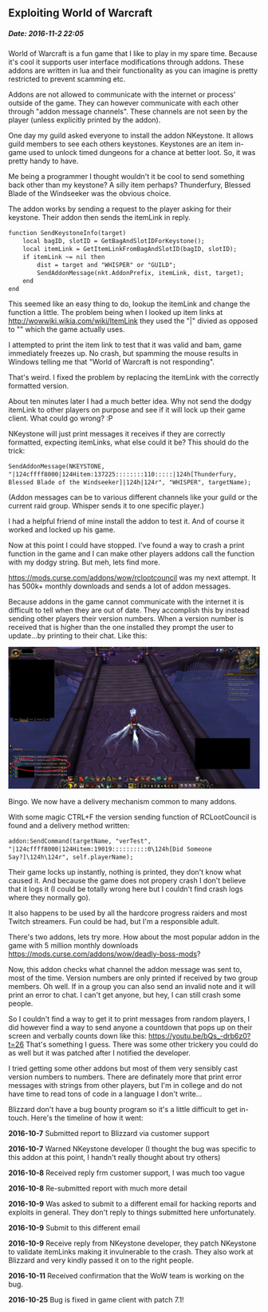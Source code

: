 ## Exploiting World of Warcraft
##### Date: 2016-11-2 22:05

World of Warcraft is a fun game that I like to play in my spare time. Because it's cool it supports user interface modifications through addons. These addons are written in lua and their functionality as you can imagine is pretty restricted to prevent scamming etc.

Addons are not allowed to communicate with the internet or process' outside of the game. They can however communicate with each other through "addon message channels". These channels are not seen by the player (unless explicitly printed by the addon).

One day my guild asked everyone to install the addon NKeystone. It allows guild members to see each others keystones. Keystones are an item in-game used to unlock timed dungeons for a chance at better loot. So, it was pretty handy to have.

Me being a programmer I thought wouldn't it be cool to send something back other than my keystone? A silly item perhaps? Thunderfury, Blessed Blade of the Windseeker was the obvious choice.

The addon works by sending a request to the player asking for their keystone. Their addon then sends the itemLink in reply.
```
function SendKeystoneInfo(target)
	local bagID, slotID = GetBagAndSlotIDForKeystone();
	local itemLink = GetItemLinkFromBagAndSlotID(bagID, slotID);
	if itemLink ~= nil then
		dist = target and "WHISPER" or "GUILD";
		SendAddonMessage(nkt.AddonPrefix, itemLink, dist, target);
	end
end
```
This seemed like an easy thing to do, lookup the itemLink and change the function a little. The problem being when I looked up item links at http://wowwiki.wikia.com/wiki/ItemLink they used the "|" divied as opposed to "\" which the game actually uses.

I attempted to print the item link to test that it was valid and bam, game immediately freezes up. No crash, but spamming the mouse results in Windows telling me that "World of Warcraft is not responding".

That's weird. I fixed the problem by replacing the itemLink with the correctly formatted version.

About ten minutes later I had a much better idea. Why not send the dodgy itemLink to other players on purpose and see if it will lock up their game client. What could go wrong? :P

NKeystone will just print messages it receives if they are correctly formatted, expecting itemLinks, what else could it be? 
This should do the trick:
```
SendAddonMessage(NKEYSTONE, "|124cffff8000|124Hitem:137225::::::::110:::::|124h[Thunderfury, Blessed Blade of the Windseeker]|124h|124r", "WHISPER", targetName);
```
(Addon messages can be to various different channels like your guild or the current raid group. Whisper sends it to one specific player.)

I had a helpful friend of mine install the addon to test it. And of course it worked and locked up his game.

Now at this point I could have stopped. I've found a way to crash a print function in the game and I can make other players addons call the function with my dodgy string. But meh, lets find more.

https://mods.curse.com/addons/wow/rclootcouncil was my next attempt. It has 500k+ monthly downloads and sends a lot of addon messages.

Because addons in the game cannot communicate with the internet it is difficult to tell when they are out of date. They accomplish this by instead sending other players their version numbers. When a version number is received that is higher than the one installed they prompt the user to update...by printing to their chat.
Like this:

![screenshot](https://raw.githubusercontent.com/mooneyow/wow-report/master/WoWScrnShot_110216_203126.jpg)

Bingo. We now have a delivery mechanism common to many addons.

With some magic CTRL+F the version sending function of RCLootCouncil is found and a delivery method written:
```
addon:SendCommand(targetName, "verTest", "|124cffff8000|124Hitem:19019::::::::::0\124h[Did Someone Say?]\124h\124r", self.playerName);
```
Their game locks up instantly, nothing is printed, they don't know what caused it. And because the game does not propery crash I don't believe that it logs it (I could be totally wrong here but I couldn't find crash logs where they normally go).

It also happens to be used by all the hardcore progress raiders and most Twitch streamers. Fun could be had, but I'm a responsible adult. 

There's two addons, lets try more. How about the most popular addon in the game with 5 million monthly downloads https://mods.curse.com/addons/wow/deadly-boss-mods?

Now, this addon checks what channel the addon message was sent to, most of the time.
Version numbers are only printed if received by two group members. Oh well.
If in a group you can also send an invalid note and it will print an error to chat. I can't get anyone, but hey, I can still crash some people.

So I couldn't find a way to get it to print messages from random players, I did however find a way to send anyone a countdown that pops up on their screen and verbally counts down like this: https://youtu.be/bQs_-drb6z0?t=26
That's something I guess. There was some other trickery you could do as well but it was patched after I notified the developer.

I tried getting some other addons but most of them very sensibly cast version numbers to numbers.
There are definately more that print error messages with strings from other players, but I'm in college and do not have time to read tons of code in a language I don't write...

Blizzard don't have a bug bounty program so it's a little difficult to get in-touch. Here's the timeline of how it went:

**2016-10-7** Submitted report to Blizzard via customer support

**2016-10-7** Warned NKeystone developer (I thought the bug was specific to this addon at this point, I handn't really thought about try others)

**2016-10-8** Received reply frm customer support, I was much too vague

**2016-10-8** Re-submitted report with much more detail

**2016-10-9** Was asked to submit to a different email for hacking reports and exploits in general. They don't reply to things submitted here unfortunately.

**2016-10-9** Submit to this different email

**2016-10-9** Receive reply from NKeystone developer, they patch NKeystone to validate itemLinks making it invulnerable to the crash. They also work at Blizzard and very kindly passed it on to the right people.

**2016-10-11** Received confirmation that the WoW team is working on the bug.

**2016-10-25** Bug is fixed in game client with patch 7.1!
